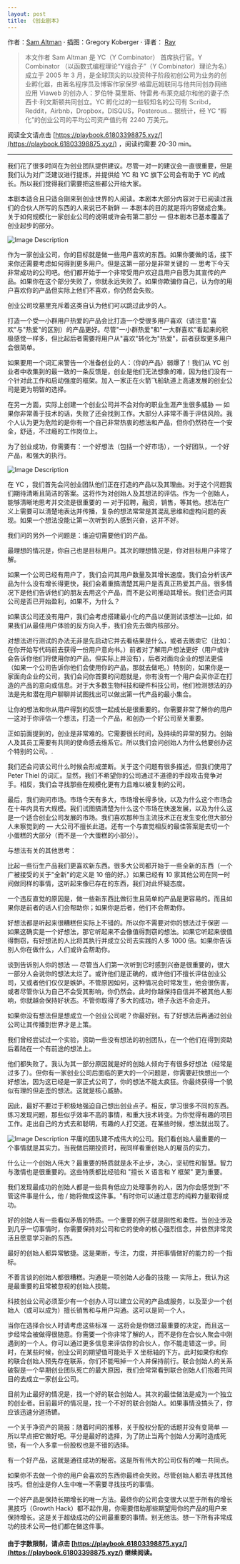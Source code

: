 ```yaml
---
layout: post
title: 《创业剧本》
---
```

作者：[Sam Altman](http://playbook.samaltman.com) · 插图：Gregory Koberger · 译者： [Ray](https://github.com/tvvocold)

> 本文作者 Sam Altman 是 YC（Y Combinator） 首席执行官。Y Combinator （以函数式编程理论“Y组合子”（Y Combinator）理论为名）成立于 2005 年 3 月，是全球顶尖的以投资种子阶段初创公司为业务的创业孵化器，由著名程序员及博客作家保罗·格雷厄姆联同与他共同创办网络应用 Viaweb 的创办人：罗伯特·莫里斯、特雷弗·布莱克威尔和他的妻子杰西卡·利文斯顿共同创立。YC 孵化过的一些较知名的公司有 Scribd，Reddit，Airbnb，Dropbox，DISQUS，Posterous... 据统计，经 YC “孵化”的创业公司的平均公司资产值约有 2240 万美元。

阅读全文请点击 [https://playbook.61803398875.xyz/](https://playbook.61803398875.xyz/) ，阅读约需要 20-30 min。

---

我们花了很多时间在为创业团队提供建议。尽管一对一的建议会一直很重要，但是我们认为对广泛建议进行提炼，并提供给 YC 和 YC 旗下公司会有助于 YC 的成长。所以我们觉得我们需要把这些都公开给大家。

本剧本适合且只适合刚来到创业世界的人阅读。本剧本大部分内容对于已阅读过我们的合伙人所写的东西的人来说已不新鲜 — 本剧本的目的就是将内容做成合集。关于如何规模化一家创业公司的说明或许会有第二部分 — 但本剧本已基本覆盖了创业起步的部分。

![Image Description](http://coding-net-public-file.qiniudn.com/71dab576-8627-4641-9817-138f480c348d.png)

作为一家创业公司，你的目标就是做一些用户喜欢的东西。如果你要做的话，接下来你还需要考虑如何得到更多用户。但是这第一部分是非常关键的 — 思考下今天非常成功的公司吧。他们都开始于一个非常受用户欢迎且用户自愿为其宣传的产品。如果你在这个部分失败了，你就永远失败了。如果你欺骗你自己，认为你的用户喜欢你的产品但实际上他们不喜欢，你仍然会失败。

创业公司坟墓里充斥着这类自认为他们可以跳过此步的人。

打造一个受一小群用户热爱的产品会比打造一个受很多用户喜欢（请注意"喜欢"与"热爱"的区别）的产品更好。尽管"一小群热爱"和"一大群喜欢"看起来的积极感觉一样多，但比起后者需要将用户从"喜欢"转化为"热爱"，前者获取更多用户会很简单。

如果要用一个词汇来警告一个准备创业的人：（你的产品）弱爆了！我们从 YC 创业者中收集到的最一致的一条反馈是，创业是他们无法想象的难，因为他们没有一个针对此工作和启动强度的框架。加入一家正在火箭飞船轨道上高速发展的创业公司是更为明智的选择。

在另一方面，实际上创建一个创业公司并不会对你的职业生涯产生很多威胁 — 如果你非常善于技术的话，失败了还会找到工作。大部分人非常不善于评估风险。我个人认为更为危险的是你有一个自己非常热衷的想法和产品，但你仍然待在一个安全，舒适，不过瘾的工作岗位上。

为了创业成功，你需要有：一个好想法（包括一个好市场），一个好团队，一个好产品，和强大的执行。

![Image Description](http://coding-net-public-file.qiniudn.com/1b0bca83-e6db-46e2-a833-a73492d2fbc8.png)

在 YC ，我们首先会问创业团队他们正在打造的产品以及其理由。对于这个问题我们期待清晰且简洁的答案。这将作为对创始人及其想法的评估。作为一个创始人，能够清晰地思考并交流是很重要的 — 对于招聘，融资，销售，等其他。想法在广义上需要可以清楚地表达并传播，复杂的想法常常是其混乱思维和虚构问题的表现。如果一个想法没能让第一次听到的人感到兴奋，这并不好。

我们问的另外一个问题是：谁迫切需要他们的产品。

最理想的情况是，你自己也是目标用户。其次的理想情况是，你对目标用户非常了解。

如果一个公司已经有用户了，我们会问其用户数量及其增长速度。我们会分析该产品为什么没有增长得更快，我们会着重搞清楚其用户是否真正热爱其产品。很多情况下是他们告诉他们的朋友去用这个产品，而不是公司推动其增长。我们还会问其公司是否已开始盈利，如果不，为什么？

如果该公司还没有用户，我们会考虑搭建最小化的产品以便测试该想法—比如，如果我们从最佳用户体验的反方向入手，我们会先去做内核部分。

对想法进行测试的办法无非是先启动它并去看结果是什么，或者去贩卖它（比如：在你开始写代码前去获得一份用户意向书。）前者对了解用户想法更好（用户或许会告诉你他们将使用你的产品，但实际上并没有），后者对面向企业的想法更佳（如果一个公司告诉你他们会使用你的产品，那就去做吧。）特别的，如果你是一家面向企业的公司，我们会问你首要的问题就是，你有没有一个用户会买你正在打造的产品的意向或信息。对于大多数生物科技和硬件科技公司，他们检测想法的办法是先和潜在用户聊聊并试图找出可以做出第一代产品的最小集合。

让你的想法和你从用户得到的反馈一起成长是很重要的。你需要非常了解你的用户—这对于你评估一个想法，打造一个产品，和创办一个好公司至关重要。

正如前面提到的，创业是非常难的。它需要很长时间，及持续的异常的努力。创始人及其员工需要有共同的使命感去维系它。所以我们会问创始人为什么他要创办这个特别的公司。.

我们还会问该公司什么时候会形成垄断。关于这个问题有很多描述，但我们使用了 Peter Thiel 的词汇。显然，我们不希望你的公司通过不道德的手段攻击竞争对手。相反，我们会寻找那些在规模化更有力且难以被复制的公司。

最后，我们询问市场。市场今天有多大，市场增长得多快，以及为什么这个市场会在十年内具有大规模。我们试图搞清楚为什么这个市场在快速发展，以及为什么这是一个适合创业公司发展的市场。我们喜欢那种当主流技术正在发生变化但大部分人未察觉到的 — 大公司不擅长此道。还有一个与直觉相反的最佳答案是去切一个小蛋糕的大部分（而不是一个大蛋糕的小部分）。

与想法有关的其他思考：

比起一些衍生产品我们更喜欢新东西。很多大公司都开始于一些全新的东西（一个广被接受的关于"全新"的定义是 10 倍的好。）如果已经有 10 家其他公司在同一时间做同样的事情，这听起来像已存在的东西，我们对此怀疑态度。

一个违反直觉的原因是，做一些新东西比做衍生且简单的产品是更容易的。而且如果你是前者的话人们会帮助你；如果你是后者，他们不会帮助你。

好想法都是听起来很糟糕但实际上不错的。所以你不需要对你的想法过于保密 — 如果这确实是一个好想法，那它听起来不会像值得剽窃的想法。如果它听起来很值得剽窃，有好想法的人比将其执行并成立公司去实践的人多 1000 倍。如果你告诉别人你在做什么，人们或许会帮助你。

谈到告诉别人你的想法 — 尽管当人们第一次听到它时感到兴奋是很重要的，很大一部分人会说你的想法太烂了。或许他们是正确的，或许他们不擅长评估创业公司，又或者他们仅仅是嫉妒。不管原因如何，这种情况会时常发生，他会很伤害，或者尽管你认为自己不会受其影响，你仍然会。此时你越保持自信并不被其他人影响，你就越会保持好状态。不管你取得了多大的成功，喷子永远不会走开。

如果你没有想法但是想成立一个创业公司呢？你最好别。有了好想法后再通过创业公司让其传播到世界才是上策。

我们曾经尝试过一个实验，资助一些没有想法的初创团队，在一个他们在得到资助后着陆在一个有前途的想法上。

他们都失败了。我认为其一部分原因就是好的创始人倾向于有很多好想法（经常是过多了）。但你有一家创业公司后面临的更大的一个问题是，你需要赶快想出一个好想法，因为这已经是一家正式公司了，你的想法不能太疯狂。你最终获得一个貌似有理的但走歪的想法。这就是核心威胁。

因此，最好不要过于积极地强迫自己想出创业点子。相反，学习很多不同的东西。练习发现问题，那些似乎效率不高的事情，和重大技术转变。为你觉得有趣的项目工作。走出自己的方式去和聪明，有趣的人打交道。在某些时候，想法就出现了。

![Image Description](http://coding-net-public-file.qiniudn.com/e48b05ac-ee0f-477b-be1a-e1f03a7c0a31.png)
平庸的团队建不成伟大的公司。我们看创始人最重要的一个事情就是其实力。当我做后期投资时，我同样看重创始人的雇员的实力。

什么让一个创始人伟大？最重要的特质就是永不止步，决心，坚韧性和智慧。智力与激情也是很重要的。这些特质都比经验和 "擅长 X 语言和 Y 框架" 更为重要。

我们发现最成功的创始人都是一些具有低应力处理事务的人，因为你会感觉到"不管这件事是什么，他 / 她将做成这件事。"有时你可以通过意志的纯粹力量取得成功。

好的创始人有一些看似矛盾的特质。一个重要的例子就是刚性和柔性。当创业涉及到几乎一切事情时，你需要保持对公司和它的使命的核心强烈信念，并依然非常灵活且愿意学习新的东西。

最好的创始人都异常敏捷。这是果断，专注，力度，并把事情做好的能力的一个指标。

不善言谈的创始人都很糟糕。沟通是一项创始人必备的技能 — 实际上，我认为这是最重要的且常被忽视的创始人技能。

科技创业公司必须至少有一个创办人可以建立公司的产品或服务，以及至少一个创始人（或可以成为）擅长销售和与用户沟通。这可以是同一个人。

当你在选择合伙人时请考虑这些标准 — 这将会是你做过最重要的决定，而且这一步经常会被做得很随意。你需要一个你非常了解的人，而不是你在合伙人聚会中刚遇到的一个人。你可以通过更多信息来评估你的合伙人，你不能走错这一步。同时，在某些时候，创业公司的期望值可能处于 X 坐标轴的下方。此时如果你和你的联合创始人预先存在联系，你们不能甩掉一个人并保持前行。联合创始人的关系破裂是一个早期创业团队死亡的最大原因，我们会常常看到联合创始人们抱着共同目的去成立一家创业公司。

目前为止最好的情况是，找一个好的联合创始人。其次的最佳做法是成为一个独立的创业者。目前最坏的情况是，找一个不好的联合创始人。如果事情没搞头了，你应该迅速分道扬镳。

一个关于净资产的简报：随着时间的推移，关于股权分配的话题并没有变简单 — 所以早点把它做好吧。平分是最好的选择，为了防止当两个创始人分离时造成死锁，有一个人多拿一份股权也是不错的选择。

有一个好产品，这就是通往成功的秘密。这是所有伟大的公司仅有的唯一共同点。

如果你不去做一个你的用户会喜欢的东西你最终会失败。尽管创始人都去寻找其他技巧。但创业是你人生中唯一不需要寻找技巧的事情。

一个好产品是保持长期增长的唯一方法。最终你的公司会变很大以至于所有的增长黑技巧（Growth Hack）都不起作用，你需要借助那些期望用你的产品的用户来保持增长。这是关于超级成功的公司最重要的事情。别无他法。想一下所有非常成功的技术公司—他们都在做这件事。

#### 由于字数限制，请点击 [https://playbook.61803398875.xyz/](https://playbook.61803398875.xyz/) 继续阅读。
